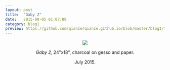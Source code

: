 ```yaml
---
layout: post
title:  "Gaby 2"
date:   2015-08-05 01:07:00
category: blog1
preview: https://github.com/qianze/qianze.github.io/blob/master/blog1/thumbnails/gaby%203.jpg?raw=true
---
```

<center>
<img src ="(https://github.com/qianze/qianze.github.io/blob/master/blog1/images/gaby%203.jpg?raw=true">

<i>Gaby 2,</i> 24"x18", charcoal on gesso and paper.

July 2015.
</center>

